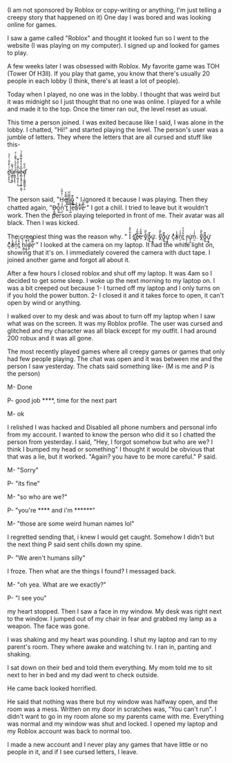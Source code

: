 (I am not sponsored by Roblox or copy-writing or anything, I'm just telling a creepy story that happened on it) One day I was bored and was looking online for games.

 I saw a game called "Roblox" and thought it looked fun so I went to the website (I was playing on my computer). I signed up and looked for games to play. 

A few weeks later I was obsessed with Roblox. My favorite game was TOH (Tower Of H3ll). If you play that game, you know that there's usually 20 people in each lobby (I think, there's at least a lot of people). 

Today when I played, no one was in the lobby. I thought that was weird but it was midnight so I just thought that no one was online. I played for a while and made it to the top. Once the timer ran out, the level reset as usual.

This time a person joined. I was exited because like I said, I was alone in the lobby. I chatted, "Hi!" and started playing the level. The person's user was a jumble of letters. They where the letters that are all cursed and stuff like this- 

&#x200B;

c̶̛̛̲͕̗̙͈̤͐́͑͒̾͋͗̀̉̑͜ų̷͇̼̗̮͈̱̾́͌͐ŕ̴̦͇̰͎͓̯̍̀͋̔̀͑̅̄̃͗̈́͘ͅs̵̨̨̠̺͎̗̠͔͐͆͒͑̏̾͌͜ẽ̴̗̻͕̝̱̘̗͎̭̠̤̼̭̜͆͒́̒̎̉͌̿͒́̈ḑ̷̨̩̜̪̭̳͚͖̹̹͈̇̃̔̋̕

&#x200B;

The person said, "Hͥ̽ͣ̃̔ẹ̿͋̒̕l̙͖̑̾ͣl̙͖̑̾ͣo̯̱̊͊͢ " I ignored it because I was playing. Then they chatted again, "D̶͔̭̪̻o̯̱̊͊͢ṇ̤͛̒̍'t̲̂̓ͩ̑ l̙͖̑̾ͣẹ̿͋̒̕ā̤̓̍͘v͒̄ͭ̏̇ẹ̿͋̒̕ " I got a chill. I tried to leave but it wouldn't work. Then the person playing teleported in front of me. Their avatar was all black. Then I was kicked. 

The creepiest thing was the reason why. " I̍̅̀̎̊ s̠҉͍͊ͅẹ̿͋̒̕ẹ̿͋̒̕ y҉̃̀̋̑o̯̱̊͊͢ư̡͕̭̇. y҉̃̀̋̑o̯̱̊͊͢ư̡͕̭̇ c͕͗ͤ̕̕ā̤̓̍͘ṇ̤͛̒̍t̲̂̓ͩ̑ r̴̨̦͕̝ư̡͕̭̇ṇ̤͛̒̍. y҉̃̀̋̑o̯̱̊͊͢ư̡͕̭̇ c͕͗ͤ̕̕ā̤̓̍͘ṇ̤͛̒̍t̲̂̓ͩ̑ ḣ̖̻͛̓ỉ͔͖̜͌ḑ̴̞͛̒ẹ̿͋̒̕ " I looked at the camera on my laptop. It had the white light on, showing that it's on. I immediately covered the camera with duct tape. I joined another game and forgot all about it.

After a few hours I closed roblox and shut off my laptop. It was 4am so I decided to get some sleep. I woke up the next morning to my laptop on. I was a bit creeped out because 1- I turned off my laptop and I only turns on if you hold the power button. 2- I closed it and it takes force to open, it can't open by wind or anything.

I walked over to my desk and was about to turn off my laptop when I saw what was on the screen. It was my Roblox profile. The user was cursed and glitched and my character was all black except for my outfit. I had around 200 robux and it was all gone.

 The most recently played games where all creepy games or games that only had few people playing. The chat was open and it was between me and the person I saw yesterday. The chats said something like- (M is me and P is the person)

M- Done

P- good job \*\*\*\*, time for the next part

M- ok

I relished I was hacked and Disabled all phone numbers and personal info from my account. I wanted to know the person who did it so I chatted the person from yesterday. I said, "Hey, I forgot somehow but who are we? I think I bumped my head or something" I thought it would be obvious that that was a lie, but it worked. "Again? you have to be more careful." P said. 

M- "Sorry"

P- "its fine"

M- "so who are we?"

P- "you're \*\*\*\* and i'm \*\*\*\*\*\*"

M- "those are some weird human names lol"

I regretted sending that, i knew I would get caught. Somehow I didn't but the next thing P said sent chills down my spine.

P- "We aren't humans silly"

I froze. Then what are the things I found? I messaged back.

M- "oh yea. What are we exactly?"

P- "I see you"

my heart stopped. Then I saw a face in my window. My desk was right next to the window. I jumped out of my chair in fear and grabbed my lamp as a weapon. The face was gone. 

I was shaking and my heart was pounding. I shut my laptop and ran to my parent's room. They where awake and watching tv. I ran in, panting and shaking. 

I sat down on their bed and told them everything. My mom told me to sit next to her in bed and my dad went to check outside.

 He came back looked horrified.

 He said that nothing was there but my window was halfway open, and the room was a mess. Written on my door in scratches was, "You can't run". I didn't want to go in my room alone so my parents came with me. Everything was normal and my window was shut and locked. I opened my laptop and my Roblox account was back to normal too.

I made a new account and I never play any games that have little or no people in it, and if I see cursed letters, I leave.